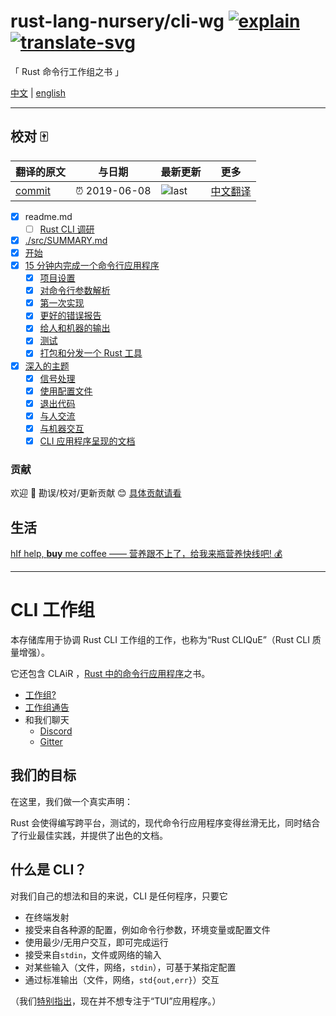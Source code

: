 # rust-lang-nursery/cli-wg [![explain]][source] [![translate-svg]][translate-list]

<!-- [![size-img]][size] -->

[explain]: http://llever.com/explain.svg
[source]: https://github.com/chinanf-boy/Source-Explain
[translate-svg]: http://llever.com/translate.svg
[translate-list]: https://github.com/chinanf-boy/chinese-translate-list
[size-img]: https://packagephobia.now.sh/badge?p=Name
[size]: https://packagephobia.now.sh/result?p=Name

「 Rust 命令行工作组之书 」

[中文](./readme.md) | [english](https://github.com/rust-lang-nursery/cli-wg)

---

## 校对 🀄️

<!-- doc-templite START generated -->
<!-- repo = 'rust-lang-nursery/cli-wg' -->
<!-- commit = '3b2578bf05bcc5b52183e506ac7d5aa17d9e3b27' -->
<!-- time = '2019-06-08' -->

| 翻译的原文 | 与日期        | 最新更新 | 更多                       |
| ---------- | ------------- | -------- | -------------------------- |
| [commit]   | ⏰ 2019-06-08 | ![last]  | [中文翻译][translate-list] |

[last]: https://img.shields.io/github/last-commit/rust-lang-nursery/cli-wg.svg
[commit]: https://github.com/rust-lang-nursery/cli-wg/tree/3b2578bf05bcc5b52183e506ac7d5aa17d9e3b27

<!-- doc-templite END generated -->

- [x] readme.md
  <!-- - [ ] [./logs/2018-05-03-packaging.md](./logs/2018-05-03-packaging.zh.md) -->
  - [ ] [Rust CLI 调研](./survey-results/Readme.zh.md)
- [x] [./src/SUMMARY.md](./src/SUMMARY.md)
- [x] [开始](./src/README.zh.md)
- [x] [15 分钟内完成一个命令行应用程序](./src/tutorial/README.zh.md)
  - [x] [项目设置](./src/tutorial/setup.zh.md)
  - [x] [对命令行参数解析](./src/tutorial/cli-args.zh.md)
  - [x] [第一次实现](./src/tutorial/impl-draft.zh.md)
  - [x] [更好的错误报告](./src/tutorial/errors.zh.md)
  - [x] [给人和机器的输出](./src/tutorial/output.zh.md)
  - [x] [测试](./src/tutorial/testing.zh.md)
  - [x] [打包和分发一个 Rust 工具](./src/tutorial/packaging.zh.md)
- [x] [深入的主题](./src/in-depth/README.zh.md)
  - [x] [信号处理](./src/in-depth/signals.zh.md)
  - [x] [使用配置文件](./src/in-depth/config-files.zh.md)
  - [x] [退出代码](./src/in-depth/exit-code.zh.md)
  - [x] [与人交流](./src/in-depth/human-communication.zh.md)
  - [x] [与机器交互](./src/in-depth/machine-communication.zh.md)
  - [x] [CLI 应用程序呈现的文档](./src/in-depth/docs.zh.md)

### 贡献

欢迎 👏 勘误/校对/更新贡献 😊 [具体贡献请看](https://github.com/chinanf-boy/chinese-translate-list#贡献)

## 生活

[hIf help, **buy** me coffee —— 营养跟不上了，给我来瓶营养快线吧! 💰](https://github.com/chinanf-boy/live-need-money)

---

# CLI 工作组

本存储库用于协调 Rust CLI 工作组的工作，也称为“Rust CLIQuE”（Rust CLI 质量增强）。

它还包含 CLAiR ，[Rust 中的命令行应用程序][clair]之书。

[clair]: https://rust-lang-nursery.github.io/cli-wg/

- [工作组?](https://internals.rust-lang.org/t/announcing-the-2018-domain-working-groups/6737)
- [工作组通告](https://internals.rust-lang.org/t/announcing-the-cli-working-group/6872/1)
- 和我们聊天
  - [Discord](https://discord.gg/dwq4Zme)
  - [Gitter](https://gitter.im/rust-lang/WG-CLI)

## 我们的目标

在这里，我们做一个真实声明：

Rust 会使得编写跨平台，测试的，现代命令行应用程序变得丝滑无比，同时结合了行业最佳实践，并提供了出色的文档。

## 什么是 CLI？

对我们自己的想法和目的来说，CLI 是任何程序，只要它

- 在终端发射
- 接受来自各种源的配置，例如命令行参数，环境变量或配置文件
- 使用最少/无用户交互，即可完成运行
- 接受来自`stdin`，文件或网络的输入
- 对某些输入（文件，网络，`stdin`），可基于某指定配置
- 通过标准输出（文件，网络，`std{out,err}`）交互

（我们[特别指出][i4]，现在并不想专注于“TUI”应用程序。）

[i4]: https://github.com/rust-lang-nursery/cli-wg/issues/4

